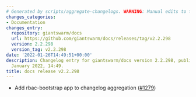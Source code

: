 ```yaml
---
# Generated by scripts/aggregate-changelogs. WARNING: Manual edits to this files will be overwritten.
changes_categories:
- Documentation
changes_entry:
  repository: giantswarm/docs
  url: https://github.com/giantswarm/docs/releases/tag/v2.2.298
  version: 2.2.298
  version_tag: v2.2.298
date: '2022-01-26T14:49:51+00:00'
description: Changelog entry for giantswarm/docs version 2.2.298, published on 26
  January 2022, 14:49.
title: docs release v2.2.298
---
```


- Add rbac-bootstrap app to changelog aggregation ([#1279](https://github.com/giantswarm/docs/pull/1279))
